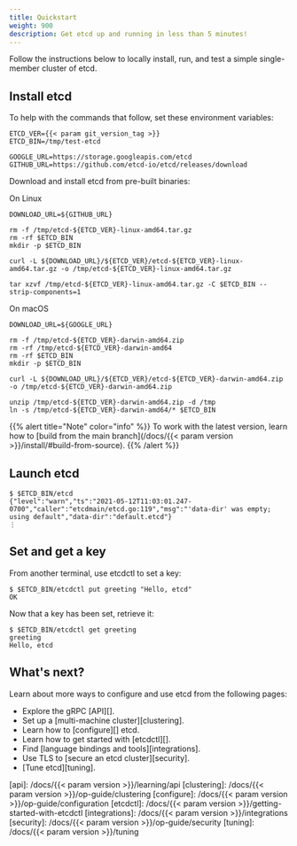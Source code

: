 ```yaml
---
title: Quickstart
weight: 900
description: Get etcd up and running in less than 5 minutes!
---
```


Follow the instructions below to locally install, run, and test a simple
single-member cluster of etcd.

## Install etcd

To help with the commands that follow, set these environment variables:

```
ETCD_VER={{< param git_version_tag >}}
ETCD_BIN=/tmp/test-etcd

GOOGLE_URL=https://storage.googleapis.com/etcd
GITHUB_URL=https://github.com/etcd-io/etcd/releases/download
```

Download and install etcd from pre-built binaries:

On Linux

```
DOWNLOAD_URL=${GITHUB_URL}

rm -f /tmp/etcd-${ETCD_VER}-linux-amd64.tar.gz
rm -rf $ETCD_BIN
mkdir -p $ETCD_BIN

curl -L ${DOWNLOAD_URL}/${ETCD_VER}/etcd-${ETCD_VER}-linux-amd64.tar.gz -o /tmp/etcd-${ETCD_VER}-linux-amd64.tar.gz

tar xzvf /tmp/etcd-${ETCD_VER}-linux-amd64.tar.gz -C $ETCD_BIN --strip-components=1
```

On macOS

```
DOWNLOAD_URL=${GOOGLE_URL}

rm -f /tmp/etcd-${ETCD_VER}-darwin-amd64.zip
rm -rf /tmp/etcd-${ETCD_VER}-darwin-amd64
rm -rf $ETCD_BIN
mkdir -p $ETCD_BIN

curl -L ${DOWNLOAD_URL}/${ETCD_VER}/etcd-${ETCD_VER}-darwin-amd64.zip -o /tmp/etcd-${ETCD_VER}-darwin-amd64.zip

unzip /tmp/etcd-${ETCD_VER}-darwin-amd64.zip -d /tmp
ln -s /tmp/etcd-${ETCD_VER}-darwin-amd64/* $ETCD_BIN
```

{{% alert title="Note" color="info" %}}
To work with the latest version, learn how to [build from the main branch](/docs/{{< param version >}}/install/#build-from-source).
{{% /alert %}}

## Launch etcd

```
$ $ETCD_BIN/etcd
{"level":"warn","ts":"2021-05-12T11:03:01.247-0700","caller":"etcdmain/etcd.go:119","msg":"'data-dir' was empty; using default","data-dir":"default.etcd"}
⋮
```

## Set and get a key

From another terminal, use etcdctl to set a key:

```
$ $ETCD_BIN/etcdctl put greeting "Hello, etcd"
OK
```

Now that a key has been set, retrieve it:

```
$ $ETCD_BIN/etcdctl get greeting
greeting
Hello, etcd
```

## What's next?

Learn about more ways to configure and use etcd from the following pages:

- Explore the gRPC [API][].
- Set up a [multi-machine cluster][clustering].
- Learn how to [configure][] etcd.
- Learn how to get started with [etcdctl][].
- Find [language bindings and tools][integrations].
- Use TLS to [secure an etcd cluster][security].
- [Tune etcd][tuning].

[api]: /docs/{{< param version >}}/learning/api
[clustering]: /docs/{{< param version >}}/op-guide/clustering
[configure]: /docs/{{< param version >}}/op-guide/configuration
[etcdctl]: /docs/{{< param version >}}/getting-started-with-etcdctl
[integrations]: /docs/{{< param version >}}/integrations
[security]: /docs/{{< param version >}}/op-guide/security
[tuning]: /docs/{{< param version >}}/tuning


